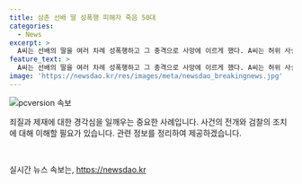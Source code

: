 ```yaml
---
title: 삼촌 선배 딸 성폭행 피해자 죽음 50대
categories:
  - News
excerpt: >
  A씨는 선배의 딸을 여러 차례 성폭행하고 그 충격으로 사망에 이르게 했다. A씨는 허위 사실을 퍼뜨려 범행을 은폐하려 했으며, B씨의 죽음으로 가족은 열악한 환경에서 살아가야 했다. 검찰은 A씨의 폭행을 휴대전화 포렌식 결과와 다이어리 내용으로 확인하고, 피해자 보호를 위해 치료비 등을 지원했다. 이에 대전지검 논산지청은 사회적 약자를 위한 피해자 보호와 지원에 최선을 다하겠다고 밝혔다. A씨의 비인간적인 범행과 피해자의 고통에 대한 이야기를 반드시 알아야 한다.
feature_text: >
  A씨는 선배의 딸을 여러 차례 성폭행하고 그 충격으로 사망에 이르게 했다. A씨는 허위 사실을 퍼뜨려 범행을 은폐하려 했으며, B씨의 죽음으로 가족은 열악한 환경에서 살아가야 했다. 검찰은 A씨의 폭행을 휴대전화 포렌식 결과와 다이어리 내용으로 확인하고, 피해자 보호를 위해 치료비 등을 지원했다. 이에 대전지검 논산지청은 사회적 약자를 위한 피해자 보호와 지원에 최선을 다하겠다고 밝혔다. A씨의 비인간적인 범행과 피해자의 고통에 대한 이야기를 반드시 알아야 한다.
image: 'https://newsdao.kr/res/images/meta/newsdao_breakingnews.jpg'
---
```


<p><img src="https://newsdao.kr/res/images/meta/newsdao_breakingnews.jpg" alt="pcversion 속보" /></p>

<p>죄질과 제재에 대한 경각심을 일깨우는 중요한 사례입니다. 사건의 전개와 검찰의 조치에 대해 이해할 필요가 있습니다. 관련 정보를 정리하여 제공하겠습니다.</p>

<p data-ke-size="size16">&nbsp;</p>
실시간 뉴스 속보는, <a href="https://newsdao.kr" rel="dofollow">https://newsdao.kr</a>


